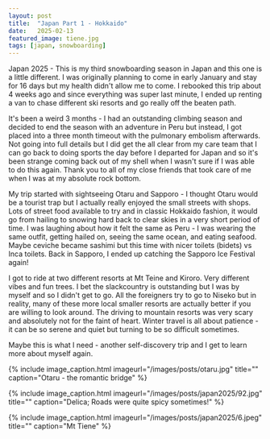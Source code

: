 ```yaml
---
layout: post
title:  "Japan Part 1 - Hokkaido"
date:   2025-02-13
featured_image: tiene.jpg
tags: [japan, snowboarding]
---
```


Japan 2025 - This is my third snowboarding season in Japan and this one is a little different. I was originally planning to come in early January and stay for 16 days but my health didn't allow me to come. I rebooked this trip about 4 weeks ago and since everything was super last minute, I ended up renting a van to chase different ski resorts and go really off the beaten path.

<!--more-->

It's been a weird 3 months - I had an outstanding climbing season and decided to end the season with an adventure in Peru but instead, I got placed into a three month timeout with the pulmonary embolism afterwards. Not going into full details but I did get the all clear from my care team that I can go back to doing sports the day before I departed for Japan and so it's been strange coming back out of my shell when I wasn't sure if I was able to do this again. Thank you to all of my close friends that took care of me when I was at my absolute rock bottom.

My trip started with sightseeing Otaru and Sapporo - I thought Otaru would be a tourist trap but I actually really enjoyed the small streets with shops. Lots of street food available to try and in classic Hokkaido fashion, it would go from hailing to snowing hard back to clear skies in a very short period of time. I was laughing about how it felt the same as Peru - I was wearing the same outfit, getting hailed on, seeing the same ocean, and eating seafood. Maybe ceviche became sashimi but this time with nicer toilets (bidets) vs Inca toilets. Back in Sapporo, I ended up catching the Sapporo Ice Festival again!

I got to ride at two different resorts at Mt Teine and Kiroro. Very different vibes and fun trees. I bet the slackcountry is outstanding but I was by myself and so I didn't get to go. All the foreigners try to go to Niseko but in reality, many of these more local smaller resorts are actually better if you are willing to look around. The driving to mountain resorts was very scary and absolutely not for the faint of heart. Winter travel is all about patience - it can be so serene and quiet but turning to be so difficult sometimes.

Maybe this is what I need - another self-discovery trip and I get to learn more about myself again.

{% include image_caption.html imageurl="/images/posts/otaru.jpg" title="" caption="Otaru - the romantic bridge" %}

{% include image_caption.html imageurl="/images/posts/japan2025/92.jpg" title="" caption="Delica; Roads were quite spicy sometimes!" %}

{% include image_caption.html imageurl="/images/posts/japan2025/6.jpeg" title="" caption="Mt Tiene" %}